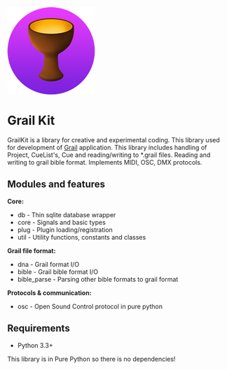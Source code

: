 ![grail.png](/icon/grailkit.png)

# Grail Kit #

GrailKit is a library for creative and experimental coding. This library used for development of [Grail](http://grailapp.com) application.
This library includes handling of Project, CueList's, Cue and reading/writing to *.grail files.
Reading and writing to grail bible format. Implements MIDI, OSC, DMX protocols.
 
## Modules and features ##

**Core:**

* db - Thin sqlite database wrapper
* core - Signals and basic types
* plug - Plugin loading/registration
* util - Utility functions, constants and classes

**Grail file format:**

* dna - Grail format I/O
* bible - Grail bible format I/O
* bible_parse - Parsing other bible formats to grail format

**Protocols & communication:**

* osc - Open Sound Control protocol in pure python

## Requirements ##

* Python 3.3+

This library is in Pure Python so there is no dependencies!
